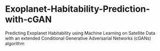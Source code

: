 # Exoplanet-Habitability-Prediction-with-cGAN
Predicting Exoplanet Habitability using Machine Learning on Satellite Data with an extended Conditional  Generative Adversarial Networks (cGANs) algorithm
